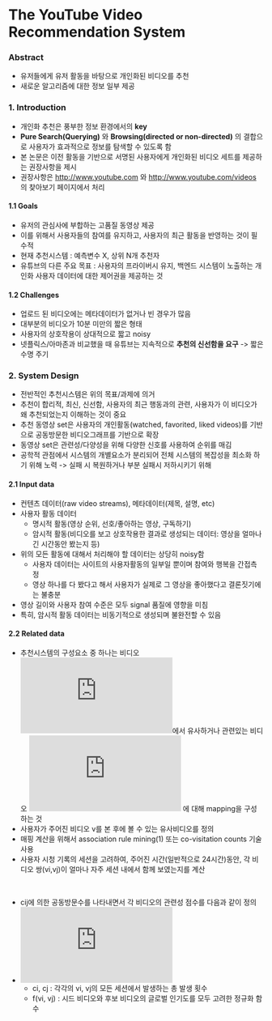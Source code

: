 # The YouTube Video Recommendation System

### Abstract
- 유저들에게 유저 활동을 바탕으로 개인화된 비디오를 추천
- 새로운 알고리즘에 대한 정보 일부 제공


### 1. Introduction
- 개인화 추천은 풍부한 정보 환경에서의 **key**
- **Pure Search(Querying)** 와 **Browsing(directed or non-directed)** 의 결합으로 사용자가 효과적으로 정보를 탐색할 수 있도록 함
- 본 논문은 이전 활동을 기반으로 서명된 사용자에게 개인화된 비디오 세트를 제공하는 권장사항을 제시
- 권장사항은 http://www.youtube.com 와 http://www.youtube.com/videos 의 찾아보기 페이지에서 처리

#### 1.1 Goals
- 유저의 관심사에 부합하는 고품질 동영상 제공
- 이를 위해서 사용자들의 참여를 유지하고, 사용자의 최근 활동을 반영하는 것이 필수적
- 현재 추천시스템 : 예측변수 X, 상위 N개 추천자
- 유튜브의 다른 주요 목표 : 사용자의 프라이버시 유지, 백엔드 시스템이 노출하는 개인화 사용자 데이터에 대한 제어권을 제공하는 것

#### 1.2 Challenges
- 업로드 된 비디오에는 메타데이터가 없거나 빈 경우가 많음
- 대부분의 비디오가 10분 미만의 짧은 형태
- 사용자의 상호작용이 상대적으로 짧고 noisy
- 넷플릭스/아마존과 비교했을 때 유튜브는 지속적으로 **추천의 신선함을 요구** -> 짧은 수명 주기



### 2. System Design
- 전반적인 추천시스템은 위의 목표/과제에 의거
- 추천이 합리적, 최신, 신선함, 사용자의 최근 행동과의 관련, 사용자가 이 비디오가 왜 추천되었는지 이해하는 것이 중요
- 추천 동영상 set은 사용자의 개인활동(watched, favorited, liked videos)를 기반으로 공동방문한 비디오그래프를 기반으로 확장
- 동영상 set은 관련성/다양성을 위해 다양한 신호를 사용하여 순위를 매김
- 공학적 관점에서 시스템의 개별요소가 분리되어 전체 시스템의 복잡성을 최소화 하기 위해 노력 -> 실패 시 복원하거나 부분 실패시 저하시키기 위해

#### 2.1 Input data
- 컨텐츠 데이터(raw video streams), 메타데이터(제목, 설명, etc)
- 사용자 활동 데이터
  - 명시적 활동(영상 순위, 선호/좋아하는 영상, 구독하기)
  - 암시적 활동(비디오를 보고 상호작용한 결과로 생성되는 데이터: 영상을 얼마나 긴 시간동안 봤는지 등)
- 위의 모든 활동에 대해서 처리해야 할 데이터는 상당히 noisy함
  - 사용자 데이터는 사이트의 사용자활동의 일부일 뿐이며 참여와 행복을 간접측정
  - 영상 하나를 다 봤다고 해서 사용자가 실제로 그 영상을 좋아했다고 결론짓기에는 불충분
- 영상 길이와 사용자 참여 수준은 모두 signal 품질에 영향을 미침
- 특히, 암시적 활동 데이터는 비동기적으로 생성되며 불완전할 수 있음

#### 2.2 Related data
- 추천시스템의 구성요소 중 하나는 비디오 ![equation](https://latex.codecogs.com/png.latex?%5Cinline%20%5Cdpi%7B100%7D%20vi)에서 유사하거나 관련있는 비디오 ![equation](https://latex.codecogs.com/png.latex?%5Cdpi%7B100%7D%20Ri) 에 대해 mapping을 구성하는 것
- 사용자가 주어진 비디오 v를 본 후에 볼 수 있는 유사비디오를 정의 
- 매핑 계산을 위해서 association rule mining(1) 또는 co-visitation counts 기술 사용
- 사용자 시청 기록의 세션을 고려하여, 주어진 시간(일반적으로 24시간)동안, 각 비디오 쌍(vi,vj)이 얼마나 자주 세션 내에서 함께 보였는지를 계산
<br>

- cij에 의한 공동방문수를 나타내면서 각 비디오의 관련성 점수를 다음과 같이 정의
- ![equation](https://latex.codecogs.com/png.latex?%5Cinline%20%5Cdpi%7B150%7D%20r%28v_%7Bi%7D%2C%20v_%7Bj%7D%29%20%3D%20%5Cfrac%7Bc_%7Bij%7D%7D%7Bf%28v_%7Bi%7D%2C%20v_%7Bj%7D%29%7D)
  - ci, cj : 각각의 vi, vj의 모든 세션에서 발생하는 총 발생 횟수
  - f(vi, vj) : 시드 비디오와 후보 비디오의 글로벌 인기도를 모두 고려한 정규화 함수
